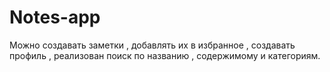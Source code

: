 # Notes-app

Можно создавать заметки , добавлять их в избранное , создавать профиль , реализован поиск по названию , содержимому и категориям.
